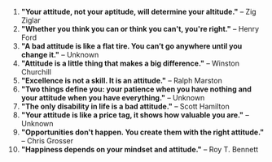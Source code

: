  1. **"Your attitude, not your aptitude, will determine your altitude."** – Zig Ziglar  
2. **"Whether you think you can or think you can't, you're right."** – Henry Ford  
3. **"A bad attitude is like a flat tire. You can’t go anywhere until you change it."** – Unknown  
4. **"Attitude is a little thing that makes a big difference."** – Winston Churchill  
5. **"Excellence is not a skill. It is an attitude."** – Ralph Marston  
6. **"Two things define you: your patience when you have nothing and your attitude when you have everything."** – Unknown  
7. **"The only disability in life is a bad attitude."** – Scott Hamilton  
8. **"Your attitude is like a price tag, it shows how valuable you are."** – Unknown  
9. **"Opportunities don't happen. You create them with the right attitude."** – Chris Grosser  
10. **"Happiness depends on your mindset and attitude."** – Roy T. Bennett  